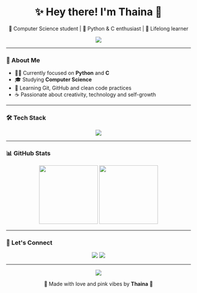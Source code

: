 <h1 align="center">✨ Hey there! I'm Thaina 🐣</h1>

<p align="center">
  🌷 Computer Science student | 🐍 Python & C enthusiast | 🧠 Lifelong learner
</p>

<p align="center">
  <img src="https://readme-typing-svg.herokuapp.com/?color=FFB6C1&center=true&vCenter=true&lines=Welcome+to+my+GitHub!;I'm+learning+to+code+with+love+💻❤️;Exploring+the+world+of+tech!;Feel+free+to+explore+🌈" />
</p>

---

### 🧁 About Me

- 👩‍💻 Currently focused on **Python** and **C**
- 🎓 Studying **Computer Science**
- 🌱 Learning Git, GitHub and clean code practices
- ☕ Passionate about creativity, technology and self-growth

---

### 🛠️ Tech Stack

<p align="center">
  <img src="https://skillicons.dev/icons?i=python,c,git,github,vscode,pycharm" />
</p>

---

### 📊 GitHub Stats

<p align="center">
  <img height="160em" src="https://github-readme-stats.vercel.app/api?username=Thainaxxz&show_icons=true&theme=rose_pine&title_color=ffc0cb&icon_color=ffb6c1&text_color=fff&bg_color=191724" />
  <img height="160em" src="https://github-readme-stats.vercel.app/api/top-langs/?username=Thainaxxz&layout=compact&theme=rose_pine&title_color=ffc0cb&text_color=fff&bg_color=191724" />
</p>

---

### 💌 Let's Connect

<p align="center">
  <a href="mailto:seuemail@gmail.com"><img src="https://img.shields.io/badge/Gmail-EA4335?style=for-the-badge&logo=gmail&logoColor=white" /></a>
  <a href="https://www.linkedin.com/in/seu-usuario"><img src="https://img.shields.io/badge/LinkedIn-0A66C2?style=for-the-badge&logo=linkedin&logoColor=white" /></a>
</p>

---

<p align="center">
  <img src="https://capsule-render.vercel.app/api?type=waving&color=FFB6C1&height=120&section=footer"/>
</p>

<p align="center">
  💖 Made with love and pink vibes by <strong>Thaina</strong> 💖
</p>
